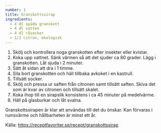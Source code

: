 ```yaml
---
number: 1
title: Granskottssirap
ingredients: 
  - 4 dl späda granskott
  - 4 dl vatten
  - 4 dl råsocker
  - 1/2 citron, ekologisk
---
```


1. Skölj och kontrollera noga granskotten efter insekter eller kvistar.
2. Koka upp vattnet. Sänk värmen så att det sjuder ca 80 grader. Lägg i granskotten. Låt sjuda i 2 minuter.
3. Sätt åt sidan att dra i 1 timme.
4. Sila bort granskotten och häll tillbaka avkoket i en kastrull.
5. Tillsätt socker.
6. Skölj och pressa ur saften från citronen samt tillsätt saften. Skiva det som är kvar av citronen och tillsätt skalet.
7. Koka ihop till en sirapslik konsistens i ca 45 minuter på medelvärme.
8. Häll på glasburkar och låt svalna.

Granskottssirapen är klar att användas till det du önskar. Kan förvaras i rumsvärme och hållbarheten är minst ett år.


Källa: https://receptfavoriter.se/recept/granskottssirap